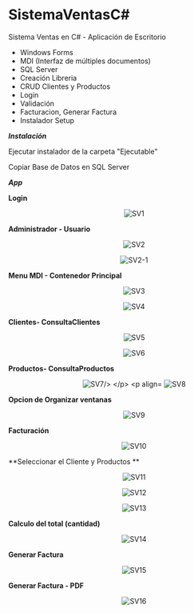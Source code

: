 # SistemaVentasC#
Sistema Ventas en C# - Aplicación de Escritorio


- Windows Forms
- MDI (Interfaz de múltiples documentos)
- SQL Server
- Creación Libreria
- CRUD Clientes y Productos
- Login
- Validación
- Facturacion, Generar Factura
- Instalador Setup

***Instalación***

Ejecutar instalador de la carpeta "Ejecutable"

Copiar Base de Datos en SQL Server

***App***

**Login**
<p align="center">
  <img src="https://github.com/llStrevensll/SistemaVentasC-/blob/master/ImgSistemaVenta/SV1.PNG?raw=true" alt="SV1"/>
</p>

**Administrador - Usuario**
<p align="center">
  <img src="https://github.com/llStrevensll/SistemaVentasC-/blob/master/ImgSistemaVenta/SV2.PNG?raw=true" alt="SV2"/>
</p>

<p align="center">
  <img src="https://github.com/llStrevensll/SistemaVentasC-/blob/master/ImgSistemaVenta/SV2-1.PNG?raw=true" alt="SV2-1"/>
</p>

**Menu MDI - Contenedor Principal**
<p align="center">
  <img src="https://github.com/llStrevensll/SistemaVentasC-/blob/master/ImgSistemaVenta/SV3.PNG?raw=true" alt="SV3"/>
</p>

<p align="center">
  <img src="https://github.com/llStrevensll/SistemaVentasC-/blob/master/ImgSistemaVenta/SV4.PNG?raw=true" alt="SV4"/>
</p>

**Clientes- ConsultaClientes**

<p align="center">
  <img src="https://github.com/llStrevensll/SistemaVentasC-/blob/master/ImgSistemaVenta/SV5.PNG?raw=true" alt="SV5"/>
</p>

<p align="center">
  <img src="https://github.com/llStrevensll/SistemaVentasC-/blob/master/ImgSistemaVenta/SV6.PNG?raw=true" alt="SV6"/>
</p>

**Productos- ConsultaProductos**
<p align="center">
  <img src="https://github.com/llStrevensll/SistemaVentasC-/blob/master/ImgSistemaVenta/SV7.PNG?raw=true" alt="SV7/>
</p>

<p align="center">
  <img src="https://github.com/llStrevensll/SistemaVentasC-/blob/master/ImgSistemaVenta/SV8.PNG?raw=true" alt="SV8"/>
</p>

**Opcion de Organizar ventanas**
<p align="center">
  <img src="https://github.com/llStrevensll/SistemaVentasC-/blob/master/ImgSistemaVenta/SV9.PNG?raw=true" alt="SV9"/>
</p>


**Facturación**
<p align="center">
  <img src="https://github.com/llStrevensll/SistemaVentasC-/blob/master/ImgSistemaVenta/SV10.PNG?raw=true" alt="SV10"/>
</p>

**Seleccionar el Cliente y Productos **
<p align="center">
  <img src="https://github.com/llStrevensll/SistemaVentasC-/blob/master/ImgSistemaVenta/SV11.PNG?raw=true" alt="SV11"/>
</p>

<p align="center">
  <img src="https://github.com/llStrevensll/SistemaVentasC-/blob/master/ImgSistemaVenta/SV12.PNG?raw=true" alt="SV12"/>
</p>


<p align="center">
  <img src="https://github.com/llStrevensll/SistemaVentasC-/blob/master/ImgSistemaVenta/SV13.PNG?raw=true" alt="SV13"/>
</p>

**Calculo del total (cantidad)**

<p align="center">
  <img src="https://github.com/llStrevensll/SistemaVentasC-/blob/master/ImgSistemaVenta/SV14.PNG?raw=true" alt="SV14"/>
</p>

**Generar Factura**
<p align="center">
  <img src="https://github.com/llStrevensll/SistemaVentasC-/blob/master/ImgSistemaVenta/SV15.PNG?raw=true" alt="SV15"/>
</p>

**Generar Factura - PDF**
<p align="center">
  <img src="https://github.com/llStrevensll/SistemaVentasC-/blob/master/ImgSistemaVenta/SV16.PNG?raw=true" alt="SV16"/>
</p>



